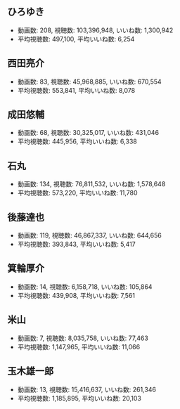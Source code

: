 ## ひろゆき

-   動画数: 208, 視聴数: 103,396,948, いいね数: 1,300,942
-   平均視聴数: 497,100, 平均いいね数: 6,254

## 西田亮介

-   動画数: 83, 視聴数: 45,968,885, いいね数: 670,554
-   平均視聴数: 553,841, 平均いいね数: 8,078

## 成田悠輔

-   動画数: 68, 視聴数: 30,325,017, いいね数: 431,046
-   平均視聴数: 445,956, 平均いいね数: 6,338

## 石丸

-   動画数: 134, 視聴数: 76,811,532, いいね数: 1,578,648
-   平均視聴数: 573,220, 平均いいね数: 11,780

## 後藤達也

-   動画数: 119, 視聴数: 46,867,337, いいね数: 644,656
-   平均視聴数: 393,843, 平均いいね数: 5,417

## 箕輪厚介

-   動画数: 14, 視聴数: 6,158,718, いいね数: 105,864
-   平均視聴数: 439,908, 平均いいね数: 7,561

## 米山

-   動画数: 7, 視聴数: 8,035,758, いいね数: 77,463
-   平均視聴数: 1,147,965, 平均いいね数: 11,066

## 玉木雄一郎

-   動画数: 13, 視聴数: 15,416,637, いいね数: 261,346
-   平均視聴数: 1,185,895, 平均いいね数: 20,103
